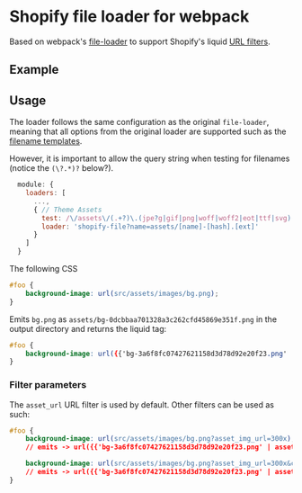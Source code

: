 # Shopify file loader for webpack

Based on webpack's [file-loader](https://github.com/webpack/file-loader) to support Shopify's liquid [URL filters](https://help.shopify.com/themes/liquid/filters/url-filters).

## Example

## Usage

The loader follows the same configuration as the original `file-loader`, meaning that all options from the original loader are supported such as the [filename templates](https://github.com/webpack/file-loader#filename-templates).

However, it is important to allow the query string when testing for filenames (notice the `(\?.*)?` below?).

```js
  module: {
    loaders: [
      ...,
      { // Theme Assets
        test: /\/assets\/(.+?)\.(jpe?g|gif|png|woff|woff2|eot|ttf|svg)(\?.*)?$/,
        loader: 'shopify-file?name=assets/[name]-[hash].[ext]'
      }
    ]
  }
```

The following CSS

```css
#foo {
    background-image: url(src/assets/images/bg.png);
}
```

Emits `bg.png` as `assets/bg-0dcbbaa701328a3c262cfd45869e351f.png` in the output directory and returns the liquid tag:

```css
#foo {
    background-image: url({{'bg-3a6f8fc07427621158d3d78d92e20f23.png' | asset_url}});
}
```

### Filter parameters

The `asset_url` URL filter is used by default. Other filters can be used as such:

```css
#foo {
    background-image: url(src/assets/images/bg.png?asset_img_url=300x);
    // emits -> url({{'bg-3a6f8fc07427621158d3d78d92e20f23.png' | asset_img_url: '300x'}})

    background-image: url(src/assets/images/bg.png?asset_img_url=300x&crop=bottom);
    // emits -> url({{'bg-3a6f8fc07427621158d3d78d92e20f23.png' | asset_img_url: '300x', crop: 'bottom'}})
}
```